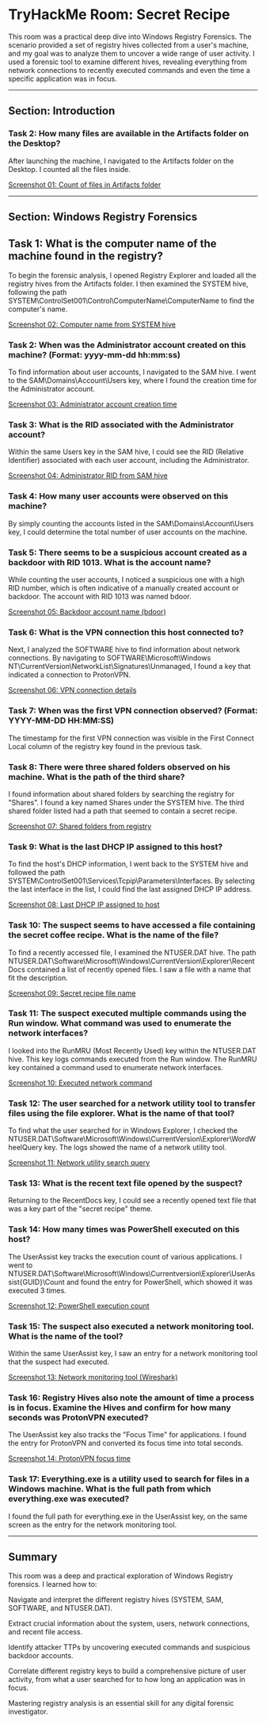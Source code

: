 # TryHackMe Room: Secret Recipe

This room was a practical deep dive into Windows Registry Forensics. The scenario provided a set of registry hives collected from a user's machine, and my goal was to analyze them to uncover a wide range of user activity. I used a forensic tool to examine different hives, revealing everything from network connections to recently executed commands and even the time a specific application was in focus.

---

## Section: Introduction

### Task 2: How many files are available in the Artifacts folder on the Desktop?

After launching the machine, I navigated to the Artifacts folder on the Desktop. I counted all the files inside.

[Screenshot 01: Count of files in Artifacts folder](./screenshots/01-artifacts-count.png)

---

## Section: Windows Registry Forensics

## Task 1: What is the computer name of the machine found in the registry?

To begin the forensic analysis, I opened Registry Explorer and loaded all the registry hives from the Artifacts folder. I then examined the SYSTEM hive, following the path SYSTEM\ControlSet001\Control\ComputerName\ComputerName to find the computer's name.

[Screenshot 02: Computer name from SYSTEM hive](./screenshots/02-computer-name.png)

### Task 2: When was the Administrator account created on this machine? (Format: yyyy-mm-dd hh:mm:ss)

To find information about user accounts, I navigated to the SAM hive. I went to the SAM\Domains\Account\Users key, where I found the creation time for the Administrator account.

[Screenshot 03: Administrator account creation time](./screenshots/03-administrator-creation.png)

### Task 3: What is the RID associated with the Administrator account?

Within the same Users key in the SAM hive, I could see the RID (Relative Identifier) associated with each user account, including the Administrator.

[Screenshot 04: Administrator RID from SAM hive](./screenshots/04-administrator-rid.png)

### Task 4: How many user accounts were observed on this machine?

By simply counting the accounts listed in the SAM\Domains\Account\Users key, I could determine the total number of user accounts on the machine.

### Task 5: There seems to be a suspicious account created as a backdoor with RID 1013. What is the account name?

While counting the user accounts, I noticed a suspicious one with a high RID number, which is often indicative of a manually created account or backdoor. The account with RID 1013 was named bdoor.

[Screenshot 05: Backdoor account name (bdoor)](./screenshots/05-backdoor-account.png)

### Task 6: What is the VPN connection this host connected to?

Next, I analyzed the SOFTWARE hive to find information about network connections. By navigating to SOFTWARE\Microsoft\Windows NT\CurrentVersion\NetworkList\Signatures\Unmanaged, I found a key that indicated a connection to ProtonVPN.

[Screenshot 06: VPN connection details](./screenshots/06-vpn-connection.png)

### Task 7: When was the first VPN connection observed? (Format: YYYY-MM-DD HH:MM:SS)

The timestamp for the first VPN connection was visible in the First Connect Local column of the registry key found in the previous task.

### Task 8: There were three shared folders observed on his machine. What is the path of the third share?

I found information about shared folders by searching the registry for "Shares". I found a key named Shares under the SYSTEM hive. The third shared folder listed had a path that seemed to contain a secret recipe.

[Screenshot 07: Shared folders from registry](./screenshots/07-shared-folders.png)

### Task 9: What is the last DHCP IP assigned to this host?

To find the host's DHCP information, I went back to the SYSTEM hive and followed the path SYSTEM\ControlSet001\Services\Tcpip\Parameters\Interfaces. By selecting the last interface in the list, I could find the last assigned DHCP IP address.

[Screenshot 08: Last DHCP IP assigned to host](./screenshots/08-dhcp-ip.png)

### Task 10: The suspect seems to have accessed a file containing the secret coffee recipe. What is the name of the file?

To find a recently accessed file, I examined the NTUSER.DAT hive. The path NTUSER.DAT\Software\Microsoft\Windows\CurrentVersion\Explorer\RecentDocs contained a list of recently opened files. I saw a file with a name that fit the description.

[Screenshot 09: Secret recipe file name](./screenshots/09-secret-recipe-file.png)

### Task 11: The suspect executed multiple commands using the Run window. What command was used to enumerate the network interfaces?

I looked into the RunMRU (Most Recently Used) key within the NTUSER.DAT hive. This key logs commands executed from the Run window. The RunMRU key contained a command used to enumerate network interfaces.

[Screenshot 10: Executed network command](./screenshots/10-run-command.png)

### Task 12: The user searched for a network utility tool to transfer files using the file explorer. What is the name of that tool?

To find what the user searched for in Windows Explorer, I checked the NTUSER.DAT\Software\Microsoft\Windows\CurrentVersion\Explorer\WordWheelQuery key. The logs showed the name of a network utility tool.

[Screenshot 11: Network utility search query](./screenshots/11-search-query.png)

### Task 13: What is the recent text file opened by the suspect?

Returning to the RecentDocs key, I could see a recently opened text file that was a key part of the "secret recipe" theme.

### Task 14: How many times was PowerShell executed on this host?

The UserAssist key tracks the execution count of various applications. I went to NTUSER.DAT\Software\Microsoft\Windows\Currentversion\Explorer\UserAssist\{GUID}\Count and found the entry for PowerShell, which showed it was executed 3 times.

[Screenshot 12: PowerShell execution count](./screenshots/12-powershell-count.png)

### Task 15: The suspect also executed a network monitoring tool. What is the name of the tool?

Within the same UserAssist key, I saw an entry for a network monitoring tool that the suspect had executed.

[Screenshot 13: Network monitoring tool (Wireshark)](./screenshots/13-network-monitoring-tool.png)

### Task 16: Registry Hives also note the amount of time a process is in focus. Examine the Hives and confirm for how many seconds was ProtonVPN executed?

The UserAssist key also tracks the "Focus Time" for applications. I found the entry for ProtonVPN and converted its focus time into total seconds.

[Screenshot 14: ProtonVPN focus time](./screenshots/14-vpn-focus-time.png)

### Task 17: Everything.exe is a utility used to search for files in a Windows machine. What is the full path from which everything.exe was executed?

I found the full path for everything.exe in the UserAssist key, on the same screen as the entry for the network monitoring tool.

---

## Summary
This room was a deep and practical exploration of Windows Registry forensics. I learned how to:

Navigate and interpret the different registry hives (SYSTEM, SAM, SOFTWARE, and NTUSER.DAT).

Extract crucial information about the system, users, network connections, and recent file access.

Identify attacker TTPs by uncovering executed commands and suspicious backdoor accounts.

Correlate different registry keys to build a comprehensive picture of user activity, from what a user searched for to how long an application was in focus.

Mastering registry analysis is an essential skill for any digital forensic investigator.
